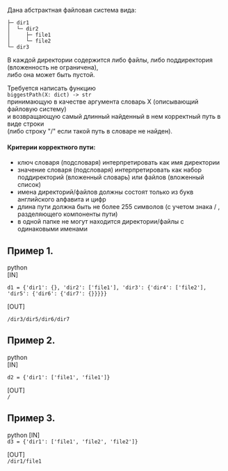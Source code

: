 Дана абстрактная файловая система вида:
```
├─ dir1
│  └─ dir2
│     ├─ file1
│     └─ file2
└─ dir3
```
В каждой директории содержится либо файлы, либо поддиректория (вложенность не ограничена),\
либо она может быть пустой. 

Требуется написать функцию \
```biggestPath(X: dict) -> str```\
принимающую в качестве аргумента словарь X (описывающий файловую систему)\
и возвращающую самый длинный найденный в нем корректный путь в виде строки\
(либо строку "/" если такой путь в словаре не найден).
#### Критерии корректного пути:
- ключ словаря (подсловаря) интерпретировать как имя директории
- значение словаря (подсловаря) интерпретировать как набор поддиректорий (вложенный словарь) или файлов (вложенный список)
- имена директорий/файлов должны состоят только из букв английского алфавита и цифр
- длина пути должна быть не более 255 символов (с учетом знака / , разделяющего компоненты пути)
- в одной папке не могут находится директории/файлы с одинаковыми именами

## Пример 1.

python \
[IN]
```
d1 = {'dir1': {}, 'dir2': ['file1'], 'dir3': {'dir4': ['file2'], 'dir5': {'dir6': {'dir7': {}}}}}
```
[OUT]
```
/dir3/dir5/dir6/dir7
```
## Пример 2.

python \
[IN]
```
d2 = {'dir1': ['file1', 'file1']}
```
[OUT]\
```/```

## Пример 3.

python
[IN]\
```d3 = {'dir1': ['file1', 'file2', 'file2']}```

[OUT]\
```/dir1/file1```